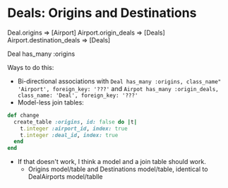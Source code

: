# Deals: Origins and Destinations

Deal.origins => [Airport]
Airport.origin_deals => [Deals] 
Airport.destination_deals => [Deals] 

Deal has_many :origins

Ways to do this:
- Bi-directional associations with `Deal has_many :origins, class_name" 'Airport', foreign_key: '???'` and `Airpot has_many :origin_deals, class_name: 'Deal', foreign_key: '???'`
- Model-less join tables: 
``` ruby
def change
  create_table :origins, id: false do |t|
    t.integer :airport_id, index: true
    t.integer :deal_id, index: true
  end
end
```

- If that doesn't work, I think a model and a join table should work.
  - Origins model/table and Destinations model/table, identical to DealAirports model/tablle